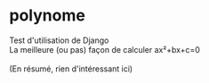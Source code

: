 # polynome

Test d'utilisation de Django<br/>
La meilleure (ou pas) façon de calculer ax²+bx+c=0<br/>
<br/>
(En résumé, rien d'intéressant ici)


